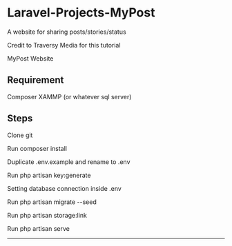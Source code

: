 # Laravel-Projects-MyPost
A website for sharing posts/stories/status 

Credit to Traversy Media for this tutorial

MyPost Website


Requirement
-------------------
Composer
XAMMP (or whatever sql server)

Steps
----------------
Clone git

Run composer install

Duplicate .env.example and rename to .env

Run php artisan key:generate

Setting database connection inside .env

Run php artisan migrate --seed

Run php artisan storage:link

Run php artisan serve

------------------
